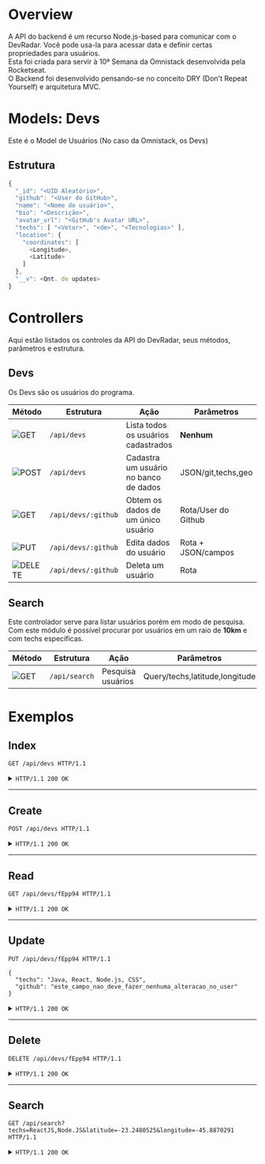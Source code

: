 # Overview
A API do backend é um recurso Node.js-based para comunicar com o DevRadar. Você pode usa-la para acessar data e definir certas propriedades para usuários.  
Esta foi criada para servir à 10ª Semana da Omnistack desenvolvida pela Rocketseat.  
O Backend foi desenvolvido pensando-se no conceito DRY (Don't Repeat Yourself) e arquitetura MVC.

# Models: Devs
Este é o Model de Usuários (No caso da Omnistack, os Devs)  

## Estrutura
```js
{
  "_id": "<UID Aleatório>",
  "github": "<User do GitHub>",
  "name": "<Nome do usuário>",
  "bio": "<Descrição>",
  "avatar_url": "<GitHub's Avatar URL>",
  "techs": [ "<Vetor>", "<de>", "<Tecnologias>" ],
  "location": {
    "coordinates": [
      <Longitude>,
      <Latitude>
    ]
  },
  "__v": <Qnt. de updates>
}
```
# Controllers
Aqui estão listados os controles da API do DevRadar, seus métodos, parâmetros e estrutura.

## Devs
Os Devs são os usuários do programa.

| Método       | Estrutura           | Ação                                  | Parâmetros          | Retorno       |
| ------------ | ------------------- | ------------------------------------- | ------------------- | ------------- |
| ![GET][1]    | `/api/devs`         | Lista todos os usuários cadastrados   | **Nenhum**          | JSON/Usuários |
| ![POST][2]   | `/api/devs`         | Cadastra um usuário no banco de dados | JSON/git,techs,geo  | JSON/Usuário  |
| ![GET][3]    | `/api/devs/:github` | Obtem os dados de um único usuário    | Rota/User do Github | JSON/Usuário  |
| ![PUT][4]    | `/api/devs/:github` | Edita dados do usuário                | Rota + JSON/campos  | JSON/Qnt,ok   |
| ![DELETE][5] | `/api/devs/:github` | Deleta um usuário                     | Rota                | 200 OK        |

## Search
Este controlador serve para listar usuários porém em modo de pesquisa.  
Com este módulo é possível procurar por usuários em um raio de **10km** e com techs específicas.

| Método       | Estrutura     | Ação              | Parâmetros                     | Retorno       |
| ------------ | ------------- | ----------------- | ------------------------------ | ------------- |
| ![GET][6]    | `/api/search` | Pesquisa usuários | Query/techs,latitude,longitude | JSON/Usuários |


# Exemplos
## Index
```http
GET /api/devs HTTP/1.1
```
<details>
<summary><code>HTTP/1.1 200 OK</code></summary>

```json
{
    "devs": [
        {
            "techs": [
                "Java",
                "ReactJS",
                "Node.js"
            ],
            "_id": "5e1dedc2ba895700505a1b5a",
            "github": "fEpp94",
            "name": "Felipe",
            "avatar_url": "https://avatars0.githubusercontent.com/u/59844712?s=460&v=4",
            "bio": "Hi, here you gonna find the things that I am learning.",
            "location": {
                "coordinates": [
                    -45.8870291,
                    -23.2480525
                ],
                "_id": "5e1dedc2ba895700505a1b5b",
                "type": "Point"
            },
            "__v": 0
        },
        ...
    ]
}
```
</details>

------------------------------------------------------------------------------------------------------------------------

## Create
```http
POST /api/devs HTTP/1.1
```
<details>
<summary><code>HTTP/1.1 200 OK</code></summary>

```json
{
    "techs": [
        "Java",
        "ReactJS",
        "Node.js"
    ],
    "_id": "5e1dedc2ba895700505a1b5a",
    "github": "fEpp94",
    "name": "Felipe",
    "avatar_url": "https://avatars0.githubusercontent.com/u/59844712?s=460&v=4",
    "bio": "Hi, here you gonna find the things that I am learning.",
    "location": {
        "coordinates": [
            -45.8870291,
            -23.2480525
        ],
        "_id": "5e1dedc2ba895700505a1b5b",
        "type": "Point"
    },
    "__v": 0
}
```
</details>

------------------------------------------------------------------------------------------------------------------------

## Read
```http
GET /api/devs/fEpp94 HTTP/1.1
```
<details>
<summary><code>HTTP/1.1 200 OK</code></summary>

```json
{
    "techs": [
        "Java",
        "ReactJS",
        "Node.js"
    ],
    "_id": "5e1dedc2ba895700505a1b5a",
    "github": "fEpp94",
    "name": "Felipe",
    "avatar_url": "https://avatars0.githubusercontent.com/u/59844712?s=460&v=4",
    "bio": "Hi, here you gonna find the things that I am learning.",
    "location": {
        "coordinates": [
            -45.8870291,
            -23.2480525
        ],
        "_id": "5e1dedc2ba895700505a1b5b",
        "type": "Point"
    },
    "__v": 0
}
```
</details>

------------------------------------------------------------------------------------------------------------------------

## Update
```http
PUT /api/devs/fEpp94 HTTP/1.1

{
  "techs": "Java, React, Node.js, CSS",
  "github": "este_campo_nao_deve_fazer_nenhuma_alteracao_no_user"
}
```
<details>
<summary><code>HTTP/1.1 200 OK</code></summary>

```json
{
    "modifiedCount": 1,
    "ok": 1
}
```
</details>


------------------------------------------------------------------------------------------------------------------------

## Delete
```http
DELETE /api/devs/fEpp94 HTTP/1.1
```
<details>
<summary><code>HTTP/1.1 200 OK</code></summary></details>



------------------------------------------------------------------------------------------------------------------------

## Search
```http
GET /api/search?techs=ReactJS,Node.JS&latitude=-23.2480525&longitude=-45.8870291 HTTP/1.1
```
<details>
<summary><code>HTTP/1.1 200 OK</code></summary>

```json
{
    "devs": [
        {
            "techs": [
                "Java",
                "React",
                "Node.js"
            ],
            "_id": "5e1dca792f10d12e3490a9f2",
            "github": "fEpp94",
            "name": "Felipe",
            "avatar_url": "https://avatars0.githubusercontent.com/u/59844712?s=460&v=4",
            "bio": "Hi, here you gonna find the things that I am learning.",
            "location": {
                "coordinates": [
                    -45.8870291,
                    -23.2480525
                ],
                "_id": "5e1dca792f10d12e3490a9f3",
                "type": "Point"
            },
            "__v": 0
        },
        ...
    ]
}
```
</details>

[1]: #index
[2]: #create
[3]: #read
[4]: #update
[5]: #delete
[6]: #search-1
